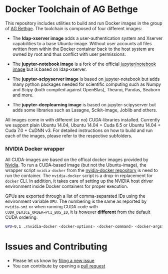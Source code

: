 # Docker Toolchain of AG Bethge

This repository includes utilities to build and run Docker images in the group of [AG Bethge](http://bethgelab.org/). The toolchain is composed of four different images:

* The __ldap-xserver image__ adds a user-authentication system and Xserver capabilities to a base Ubuntu-image. Without user accounts all files written from within the Docker container back to the host system are owned by root and thus conflict with user permissions.

* The __jupyter-notebook image__ is a fork of the official [jupyter/notebook image](https://hub.docker.com/r/jupyter/notebook/) but is based on ldap-xserver.

* The __jupyter-scipyserver image__ is based on jupyter-notebook but adds many python packages needed for scientific computing such as Numpy and Scipy (both compiled against OpenBlas), Theano, Pandas, Seaborn and more.

* The __jupyter-deeplearning image__ is based on jupyter-scipyserver but adds some libraries such as Lasagne, Scikit-image, Joblib and others. 

All images come in with different (or no) CUDA-libraries installed. Currently we support plain Ubuntu 14.04, Ubuntu 14.04 + Cuda 6.5 or Ubuntu 14.04 + Cuda 7.0 + CuDNN v3. For detailed instructions on how to build and run each of the images, please refer to the respective subfolders.

### NVIDIA Docker wrapper

All CUDA-images are based on the offical docker images provided by [Nvidia](https://github.com/NVIDIA/nvidia-docker). To run a CUDA-based image (but not the Ubuntu-image), the wrapper script ```nvidia-docker``` from the [nvidia-docker repository](https://github.com/NVIDIA/nvidia-docker) is need to run the container. The ```nvidia-docker``` script is a drop-in replacement for ```docker``` CLI. In addition, it takes care of setting up the NVIDIA host driver environment inside Docker containers for proper execution.

GPUs are exported through a list of comma-separated IDs using the environment variable ```GPU```.
The numbering is the same as reported by ```nvidia-smi``` or when running CUDA code with ```CUDA_DEVICE_ORDER=PCI_BUS_ID```, it is however **different** from the default CUDA ordering.

```sh
GPU=0,1 ./nvidia-docker <docker-options> <docker-command> <docker-args>
```

# Issues and Contributing
* Please let us know by [filing a new issue](https://github.com/wielandbrendel/agmb-docker/issues/new)
* You can contribute by opening a [pull request](https://help.github.com/articles/using-pull-requests/)  
